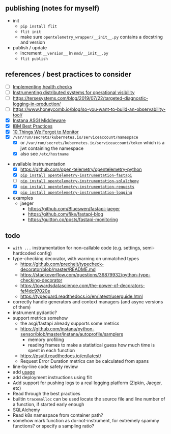 ## publishing (notes for myself)

* init
  * `pip install flit`
  * `flit init`
  * make sure `opentelemetry_wrapper/__init__.py` contains a docstring and version
* publish / update
  * increment `__version__` in `nmd/__init__.py`
  * `flit publish`

## references / best practices to consider

* [ ] [Implementing health checks](https://aws.amazon.com/builders-library/implementing-health-checks/)
* [ ] [Instrumenting distributed systems for operational visibility](https://aws.amazon.com/builders-library/instrumenting-distributed-systems-for-operational-visibility/)
* [ ] https://tersesystems.com/blog/2019/07/22/targeted-diagnostic-logging-in-production/
* [ ] https://www.honeycomb.io/blog/so-you-want-to-build-an-observability-tool/
* [x] [Instana ASGI Middleware](https://github.com/instana/python-sensor/blob/master/instana/middleware.py)
* [x] [IBM Best Practices](https://www.ibm.com/docs/en/obi/current?topic=tracing-best-practices)
* [x] [10 Things We Forgot to Monitor](https://word.bitly.com/post/74839060954/ten-things-to-monitor)
* [x] `/var/run/secrets/kubernetes.io/serviceaccount/namespace`
  * [x] or `/var/run/secrets/kubernetes.io/serviceaccount/token` which is a jwt containing the namespace
  * [x] also see `/etc/hostname`
* available instrumentation
  * [x] https://github.com/open-telemetry/opentelemetry-python
  * [x] [`pip install opentelemetry-instrumentation-fastapi`](https://opentelemetry-python-contrib.readthedocs.io/en/latest/instrumentation/fastapi/fastapi.html)
  * [ ] [`pip install opentelemetry-instrumentation-sqlalchemy`](https://opentelemetry-python-contrib.readthedocs.io/en/latest/instrumentation/sqlalchemy/sqlalchemy.html)
  * [x] [`pip install opentelemetry-instrumentation-requests`](https://opentelemetry-python-contrib.readthedocs.io/en/latest/instrumentation/requests/requests.html)
  * [x] [`pip install opentelemetry-instrumentation-logging`](https://opentelemetry-python-contrib.readthedocs.io/en/latest/instrumentation/logging/logging.html)
* examples
  * jaeger
    * https://github.com/Blueswen/fastapi-jaeger
    * https://github.com/fike/fastapi-blog
    * https://guitton.co/posts/fastapi-monitoring

## todo

* `with ...` instrumentation for non-callable code (e.g. settings, semi-hardcoded config)
* type-checking decorator, with warning on unmatched types
  * https://github.com/prechelt/typecheck-decorator/blob/master/README.md
  * https://stackoverflow.com/questions/36879932/python-type-checking-decorator
  * https://towardsdatascience.com/the-power-of-decorators-fef4dc97020e
  * https://typeguard.readthedocs.io/en/latest/userguide.html
* correctly handle generators and context managers (and async versions of them)
* instrument pydantic?
* support metrics somehow
  * the asgi/fastapi already supports some metrics 
  * https://github.com/instana/python-sensor/blob/master/instana/autoprofile/samplers
    * memory profiling
    * reading frames to make a statistical guess how much time is spent in each function
  * https://psutil.readthedocs.io/en/latest/
  * Request Error Duration metrics can be calculated from spans
* line-by-line code safety review
* add [usage](./README.md#usage)
* add deployment instructions using flit
* Add support for pushing logs to a real logging platform (Zipkin, Jaeger, etc)
* Read through the best practices
* builtin `tracemalloc` can be used locate the source file and line number of a function, if started early enough
* SQLAlchemy
* Read k8s namespace from container path?
* somehow mark function as do-not-instrument, for extremely spammy functions? or specify a sampling ratio?
